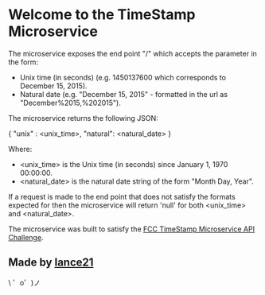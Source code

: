 Welcome to the TimeStamp Microservice
=====================================

The microservice exposes the end point "/<date>" which accepts the <date> parameter in the form:
- Unix time (in seconds) (e.g. 1450137600 which corresponds to December 15, 2015).
- Natural date (e.g. "December 15, 2015" - formatted in the url as "December%2015,%202015").

The microservice returns the following JSON:

{ "unix" : <unix_time>, 
"natural": <natural_date> }

Where:
- <unix_time> is the Unix time (in seconds) since January 1, 1970 00:00:00.
- <natural_date> is the natural date string of the form "Month Day, Year".

If a request is made to the end point that does not satisfy the formats expected for <date> then
the microservice will return 'null' for both <unix_time> and <natural_date>.

The microservice was built to satisfy the [FCC TimeStamp Microservice API Challenge](https://www.freecodecamp.org/challenges/timestamp-microservice).


Made by [lance21](https://github.com/lance21/microservice-timsetamp)
-------------------

\ ゜o゜)ノ
